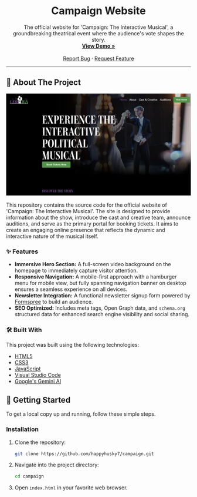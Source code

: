 <div align="center">
  <h1 align="center">Campaign Website</h1>
  <p align="center">
    The official website for 'Campaign: The Interactive Musical', a groundbreaking theatrical event where the audience's vote shapes the story.
    <br />
    <a href="https://happyhusky7.github.io/campaign/"><strong>View Demo »</strong></a>
    <br />
    <br />
    <a href="https://github.com/happyhusky7/campaign/issues">Report Bug</a>
    ·
    <a href="https://github.com/happyhusky7/campaign/issues">Request Feature</a>
  </p>
</div>

---

## 📖 About The Project

[![Product Screenshot][product-screenshot]](https://happyhusky7.github.io/campaign/)

This repository contains the source code for the official website of 'Campaign: The Interactive Musical'. The site is designed to provide information about the show, introduce the cast and creative team, announce auditions, and serve as the primary portal for booking tickets. It aims to create an engaging online presence that reflects the dynamic and interactive nature of the musical itself.

### ✨ Features

- **Immersive Hero Section:** A full-screen video background on the homepage to immediately capture visitor attention.
- **Responsive Navigation:** A mobile-first approach with a hamburger menu for mobile view, but fully spanning navigation banner on desktop ensures a seamless experience on all devices.
- **Newsletter Integration:** A functional newsletter signup form powered by [Formspree](https://formspree.io/) to build an audience.
- **SEO Optimized:** Includes meta tags, Open Graph data, and `schema.org` structured data for enhanced search engine visibility and social sharing.

### 🛠️ Built With

This project was built using the following technologies:

*   [HTML5](https://developer.mozilla.org/en-US/docs/Web/Guide/HTML/HTML5)
*   [CSS3](https://developer.mozilla.org/en-US/docs/Web/CSS/CSS3)
*   [JavaScript](https://developer.mozilla.org/en-US/docs/Web/JavaScript)
*   [Visual Studio Code](https://code.visualstudio.com/)
*   [Google's Gemini AI](https://gemini.google.com/)

## 🚀 Getting Started

To get a local copy up and running, follow these simple steps.

### Installation

1.  Clone the repository:
    ```sh
    git clone https://github.com/happyhusky7/campaign.git
    ```
2.  Navigate into the project directory:
    ```sh
    cd campaign
    ```
3.  Open `index.html` in your favorite web browser.


<!-- MARKDOWN LINKS & IMAGES -->
[product-screenshot]: images/screenshot.png